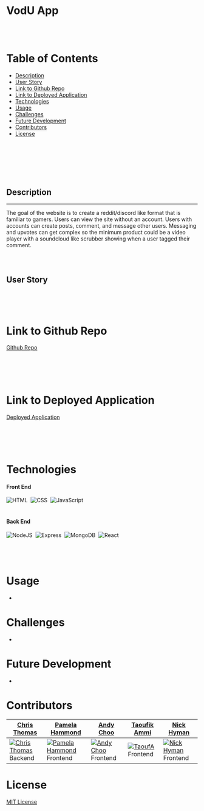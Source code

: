 
# VodU App


<br>
<br>



# Table of Contents

- [Description](#description)
- [User Story](#user-story)
- [Link to Github Repo](#link-to-github-repo)
- [Link to Deployed Application](#link-to-deployed-link)
- [Technologies](#technologies)
- [Usage](#usage)
- [Challenges](#challenges)
- [Future Development](#future-development)
- [Contributors](#contributors)
- [License](#license)
<br>
<br>


#
<br>

## Description

---

The goal of the website is to create a reddit/discord like format that is familiar to gamers. Users can view the site without an account. Users with accounts can create posts, comment, and message other users. Messaging and upvotes can get complex so the minimum product could be a video player with a soundcloud like scrubber showing when a user tagged their comment.

<br>

#

## User Story

```md

```

<br>
<br>

# Link to Github Repo 

[Github Repo](https://github.com/Copernichris/Final-Project)
#
<br>
<br>

# Link to Deployed Application

[Deployed Application](https://vodu.herokuapp.com/)


#
<br>
<br>


# Technologies
#### Front End

![HTML](https://img.shields.io/badge/HTML5-E34F26?style=for-the-badge&logo=html5&logoColor=white)&nbsp;
![CSS](https://img.shields.io/badge/CSS3-1572B6?style=for-the-badge&logo=css3&logoColor=white)&nbsp;
![JavaScript](https://img.shields.io/badge/javascript-%23323330.svg?style=for-the-badge&logo=javascript&logoColor=%23F7DF1E)



#

#### Back End

![NodeJS](https://img.shields.io/badge/node.js-6DA55F?style=for-the-badge&logo=node.js&logoColor=white)&nbsp;
![Express](https://img.shields.io/badge/Express.js-000000?style=for-the-badge&logo=express&logoColor=white)&nbsp;
![MongoDB](https://img.shields.io/badge/MongoDB-4EA94B?style=for-the-badge&logo=mongodb&logoColor=white)&nbsp;
![React](https://img.shields.io/badge/React-20232A?style=for-the-badge&logo=react&logoColor=61DAFB)&nbsp;



#
#
<br>

# Usage

-

# Challenges

-

# Future Development

-


# Contributors
<table>
<thead>
<tr>
<th><a href="https://github.com/Copernichris">Chris Thomas</a></th>
<th><a href="https://github.com/PamtheHam">Pamela Hammond</a></th>
<th><a href="https://github.com/Andydchoo">Andy Choo</a></th>
<th><a href="https://github.com/lbladma">Taoufik Ammi</a></th>
<th><a href="https://github.com/Nickhyman465">Nick Hyman</a></th>
</tr>
</thead>
<tbody>
<tr>
<td>
<a target="_blank" rel="noopener noreferrer" href="https://github.com/Copernichris"><img src="https://avatars.githubusercontent.com/Copernichris?s=400&amp;v=1" alt="Chris Thomas" style="max-width:100%;"></a>Backend
</td>
<td>
<a target="_blank" rel="noopener noreferrer" href="https://github.com/PamtheHam"><img src="https://avatars.githubusercontent.com/PamtheHam?s=400&amp;v=1" alt="Pamela Hammond" style="max-width:100%;"></a>Frontend
</td>
<td>
<a target="_blank" rel="noopener noreferrer" href="https://github.com/Andydchoo"><img src="https://avatars.githubusercontent.com/Andydchoo?s=400&amp;v=1" alt="Andy Choo" style="max-width:100%;"></a>Frontend
</td>
<td>
<a target="_blank" rel="noopener noreferrer" href="https://github.com/lbladma"><img src="https://avatars.githubusercontent.com/lbladma?s=400&amp;v=1" alt="TaoufA" style="max-width:100%;"></a>Frontend
</td>
<td>
<a target="_blank" rel="noopener noreferrer" href="https://github.com/Nickhyman465"><img src="https://avatars.githubusercontent.com/Nickhyman465?s=400&amp;v=1" alt="Nick Hyman" style="max-width:100%;"></a>Frontend
</td>
</tr>
</tbody>
</table>






# License

[MIT License](https://opensource.org/licenses/MIT)

